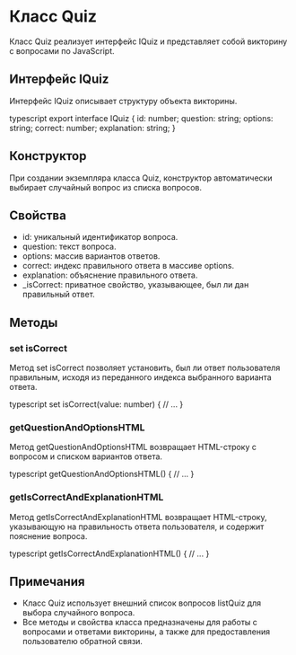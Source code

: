 # Класс Quiz

Класс Quiz реализует интерфейс IQuiz и представляет собой викторину с вопросами по JavaScript.

## Интерфейс IQuiz

Интерфейс IQuiz описывает структуру объекта викторины.

typescript
export interface IQuiz {
    id: number;
    question: string;
    options: string;
    correct: number;
    explanation: string;
}

## Конструктор

При создании экземпляра класса Quiz, конструктор автоматически выбирает случайный вопрос из списка вопросов.

## Свойства

- id: уникальный идентификатор вопроса.
- question: текст вопроса.
- options: массив вариантов ответов.
- correct: индекс правильного ответа в массиве options.
- explanation: объяснение правильного ответа.
- _isCorrect: приватное свойство, указывающее, был ли дан правильный ответ.

## Методы

### set isCorrect

Метод set isCorrect позволяет установить, был ли ответ пользователя правильным, исходя из переданного индекса выбранного варианта ответа.

typescript
set isCorrect(value: number) {
    // ...
}

### getQuestionAndOptionsHTML

Метод getQuestionAndOptionsHTML возвращает HTML-строку с вопросом и списком вариантов ответа.

typescript
getQuestionAndOptionsHTML() {
    // ...
}

### getIsCorrectAndExplanationHTML

Метод getIsCorrectAndExplanationHTML возвращает HTML-строку, указывающую на правильность ответа пользователя, и содержит пояснение вопроса.

typescript
getIsCorrectAndExplanationHTML() {
    // ...
}

## Примечания

- Класс Quiz использует внешний список вопросов listQuiz для выбора случайного вопроса.
- Все методы и свойства класса предназначены для работы с вопросами и ответами викторины, а также для предоставления пользователю обратной связи.